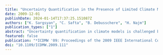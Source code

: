 ```yaml
---
title: "Uncertainty Quantification in the Presence of Limited Climate Model Data with Discontinuities"
date: 2009-12-01
publishDate: 2024-01-14T17:37:25.151087Z
authors: ["K. Sargsyan", "C. Safta", "B. Debusschere", "H. Najm"]
publication_types: ["1"]
abstract: "Uncertainty quantification in climate models is challenged by the sparsity of the available climate data due to the high computational cost of the model runs. Another feature that prevents classical uncertainty analyses from being easily applicable is the bifurcative behavior in the climate data with respect to certain parameters. A typical example is the Meridional Overturning Circulation in the Atlantic Ocean. The maximum overturning stream function exhibits discontinuity across a curve in the space of two uncertain parameters, namely climate sensitivity and CO2 forcing. We develop a methodology that performs uncertainty quantification in this context in the presence of limited data."
featured: false
publication: "*ICDMW '09: Proceedings of the 2009 IEEE International Conference on Data Mining Workshops*"
doi: "10.1109/ICDMW.2009.111"
---
```


